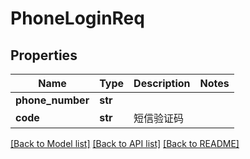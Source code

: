 # PhoneLoginReq

## Properties
Name | Type | Description | Notes
------------ | ------------- | ------------- | -------------
**phone_number** | **str** |  | 
**code** | **str** |  短信验证码 | 

[[Back to Model list]](../README.md#documentation-for-models) [[Back to API list]](../README.md#documentation-for-api-endpoints) [[Back to README]](../README.md)

